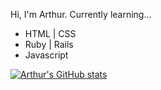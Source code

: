 Hi, I'm Arthur. Currently learning...
<ul>
  <li>HTML | CSS</li>
  <li>Ruby | Rails</li>
  <li>Javascript</li>
</ul>


[![Arthur's GitHub stats](https://github-readme-stats.vercel.app/api?username=arthurfincham&show_icons=true)](https://github.com/anuraghazra/github-readme-stats)


